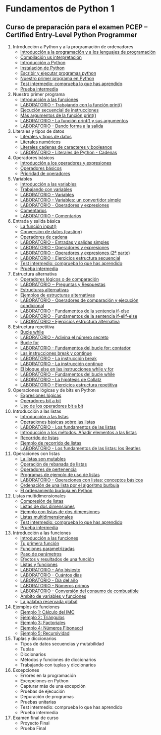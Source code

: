 # Fundamentos de Python 1
## Curso de preparación para el examen PCEP – Certified Entry-Level Python Programmer

1. Introducción a Python y a la programación de ordenadores
    * [Introducción a la programación y a los lenguajes de programación](contenido/unidad01/clase1.md)
    * [Compilación us interpretación](contenido/unidad01/clase2.md)
    * [Introducción a Python](contenido/unidad01/clase3.md)
    * [Instalación de Python](minidad1/clase4.md)
    * [Escribir y ejecutar programas python](contenido/unidad01/clase5.md)
    * [Nuestro primer programa en Python](contenido/unidad01/clase6.md)
    * [Test intermedio: comprueba lo que has aprendido](contenido/unidad01/test.md)
    * [Prueba intermedia](contenido/unidad01/prueba.md)
2. Nuestro primer programa
    * [Introducción a las funciones](contenido/unidad02/clase1.md)
    * [LABORATORIO - Trabajando con la función print()](contenido/unidad02/clase2.md)
    * [Ejecución secuencial de instrucciones](contenido/unidad02/clase3.md)
    * [Más argumentos de la función print()](contenido/unidad02/clase4.md)
    * [LABORATORIO - La función print() y sus argumentos](contenido/unidad02/clase5.md)
    * [LABORATORIO - Dando forma a la salida](contenido/unidad02/clase6.md)
3. Literales y tipos de datos
    * [Literales y tipos de datos](contenido/unidad03/clase1.md)
    * [Literales numéricos](contenido/unidad03/clase2.md)
    * [Literales cadenas de caracteres y booleanos](contenido/unidad03/clase3.md)
    * [LABORATORIO - Literales de Python - Cadenas](contenido/unidad03/clase4.md)
4. Operadores básicos
    * [Introducción a los operadores y expresiones](contenido/unidad04/clase1.md)
    * [Operadores básicos](contenido/unidad04/clase2.md)
    * [Prioridad de operadores](contenido/unidad04/clase3.md)
5. Variables
    * [Introducción a las variables](contenido/unidad05/clase1.md)
    * [Trabajando con variables](contenido/unidad05/clase2.md)
    * [LABORATORIO - Variables](contenido/unidad05/clase3.md)
    * [LABORATORIO - Variables: un convertidor simple](contenido/unidad05/clase4.md)
    * [LABORATORIO - Operadores y expresiones](contenido/unidad05/clase5.md)
    * [Comentarios](contenido/unidad05/clase6.md)
    * [LABORATORIO - Comentarios](contenido/unidad05/clase7.md)
6. Entrada y salida básica
    * [La función input()](contenido/unidad06/clase1.md)
    * [Conversión de datos (casting)](contenido/unidad06/clase2.md)
    * [Operadores de cadena](contenido/unidad06/clase3.md)
    * [LABORATORIO - Entradas y salidas simples](contenido/unidad06/clase4.md)
    * [LABORATORIO - Operadores y expresiones](contenido/unidad06/clase5.md)
    * [LABORATORIO - Operadores y expresiones (2ª parte)](contenido/unidad06/clase6.md)
    * [LABORATORIO - Ejercicios estructura secuencial](contenido/unidad06/clase7.md)
    * [Test intermedio: comprueba lo que has aprendido](contenido/unidad06/test.md)
    * [Prueba intermedia](contenido/unidad06/prueba.md)
7. Estructura alternativa
    * [Operadores lógicos o de comparación](contenido/unidad07/clase1.md)
    * [LABORATORIO ‒ Preguntas y Respuestas](contenido/unidad07/clase2.md)
    * [Estructuras alternativas](contenido/unidad07/clase3.md)
    * [Ejemplos de estructuras alternativas](contenido/unidad07/clase4.md)
    * [LABORATORIO - Operadores de comparación y ejecución condicional](contenido/unidad07/clase5.md)
    * [LABORATORIO - Fundamentos de la sentencia if-else](contenido/unidad07/clase6.md)
    * [LABORATORIO - Fundamentos de la sentencia if-elif-else](contenido/unidad07/clase7.md)
    * [LABORATORIO - Ejercicios estructura alternativa](contenido/unidad07/clase8.md)
8. Estructura repetitiva
    * [Bucle while](contenido/unidad08/clase1.md)
    * [LABORATORIO - Adivina el número secreto](contenido/unidad08/clase2.md)
    * [Bucle for](contenido/unidad08/clase3.md)
    * [LABORATORIO - Fundamentos del bucle for: contador](contenido/unidad08/clase4.md)
    * [Las instrucciones break y continue](contenido/unidad08/clase5.md)
    * [LABORATORIO - La instrucción break](contenido/unidad08/clase6.md)
    * [LABORATORIO - La instrucción continue](contenido/unidad08/clase7.md)
    * [El bloque else en las instrucciones while y for](contenido/unidad08/clase8.md)
    * [LABORATORIO - Fundamentos del bucle while](contenido/unidad08/clase9.md)
    * [LABORATORIO - La hipótesis de Collatz](contenido/unidad08/clase10.md)
    * [LABORATORIO - Ejercicios estructura repetitiva](contenido/unidad08/clase11.md)
9. Operaciones lógicas y de bits en Python
    * [Expresiones lógicas](contenido/unidad09/clase1.md)
    * [Operadores bit a bit](contenido/unidad09/clase2.md)
    * [Uso de los operadores bit a bit](contenido/unidad09/clase3.md)
10. Introducción a las listas
    * [Introducción a las listas](contenido/unidad10/clase1.md)
    * [Operaciones básicas sobre las listas](contenido/unidad10/clase2.md)
    * [LABORATORIO - Los fundamentos de las listas](contenido/unidad10/clase3.md)
    * [Introducción a los métodos. Añadir elementos a las listas](contenido/unidad10/clase4.md)
    * [Recorrido de listas](contenido/unidad10/clase5.md)
    * [Ejemplo de recorrido de listas](contenido/unidad10/clase6.md)
    * [LABORATORIO - Los fundamentos de las listas: los Beatles](contenido/unidad10/clase7.md)
11. Operaciones con listas
    * [La listas son mutables](contenido/unidad11/clase1.md)
    * [Operación de rebanada de listas](contenido/unidad11/clase2.md)
    * [Operadores de pertenencia](contenido/unidad11/clase3.md)
    * [Programas de ejemplo de uso de listas](contenido/unidad11/clase4.md)
    * [LABORATORIO - Operaciones con listas: conceptos básicos](contenido/unidad11/clase5.md)
    * [Ordenación de una lista por el algoritmo burbuja](contenido/unidad11/clase6.md)
    * [El ordenamiento burbuja en Python](contenido/unidad11/clase7.md)
12. Listas multidimensionales
    * [Compresión de listas](contenido/unidad12/clase1.md)
    * [Listas de dos dimensiones](contenido/unidad12/clase2.md)
    * [Ejemplo con listas de dos dimensiones](contenido/unidad12/clase3.md)
    * [Listas multidimensionales](contenido/unidad12/clase4.md)
    * [Test intermedio: comprueba lo que has aprendido](contenido/unidad12/test.md)
    * [Prueba intermedia](contenido/unidad12/prueba.md)
13. Introducción a las funciones
    * [Introducción a las funciones](contenido/unidad13/clase1.md)
    * [Tu primera función](contenido/unidad13/clase2.md)
    * [Funciones parametrizadas](contenido/unidad13/clase3.md)
    * [Paso de parámetros](contenido/unidad13/clase4.md)
    * [Efectos y resultados de una función](contenido/unidad13/clase5.md)
    * [Listas y funciones](contenido/unidad13/clase6.md)
    * [LABORATORIO - Año bisiesto](contenido/unidad13/clase7.md)
    * [LABORATORIO - Cuántos días](contenido/unidad13/clase8.md)
    * [LABORATORIO - Día del año](contenido/unidad13/clase9.md)
    * [LABORATORIO - Números primos](contenido/unidad13/clase10.md)
    * [LABORATORIO - Conversión del consumo de combustible](contenido/unidad13/clase11.md)
    * [Ámbito de variables y funciones](contenido/unidad13/clase12.md)
    * [La palabra reservada global](contenido/unidad13/clase13.md)
14. Ejemplos de funciones
    * [Ejemplo 1: Cálculo del IMC](contenido/unidad14/clase1.md)
    * [Ejemplo 2: Triángulos](contenido/unidad14/clase2.md)
    * [Ejemplo 3: Factoriales](contenido/unidad14/clase3.md)
    * [Ejemplo 4: Números Fibonacci](contenido/unidad14/clase4.md)
    * [Ejemplo 5: Recursividad](contenido/unidad14/clase5.md)
15. Tuplas y diccionarios
    * Tipos de datos secuencias y mutabilidad
    * Tuplas
    * Diccionarios
    * Métodos  y funciones de diccionarios
    * Trabajando con tuplas y diccionarios
16. Excepciones
    * Errores en la programación
    * Excepciones en Python
    * Capturar más de una excepción
    * Pruebas de ejecución
    * Depuración de programas
    * Pruebas unitarias
    * Test intermedio: comprueba lo que has aprendido
    * Prueba intermedia
17. Examen final de curso
    * Proyecto Final
    * Prueba Final
